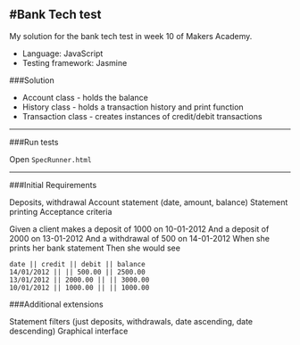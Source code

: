 #Bank Tech test
---

My solution for the bank tech test in week 10 of Makers Academy.

- Language: JavaScript
- Testing framework: Jasmine

###Solution

- Account class - holds the balance
- History class - holds a transaction history and print function
- Transaction class - creates instances of credit/debit transactions

---

###Run tests

Open `SpecRunner.html`

---

###Initial Requirements

Deposits, withdrawal
Account statement (date, amount, balance)
Statement printing
Acceptance criteria

Given a client makes a deposit of 1000 on 10-01-2012
And a deposit of 2000 on 13-01-2012
And a withdrawal of 500 on 14-01-2012
When she prints her bank statement
Then she would see

```
date || credit || debit || balance
14/01/2012 || || 500.00 || 2500.00
13/01/2012 || 2000.00 || || 3000.00
10/01/2012 || 1000.00 || || 1000.00
```

###Additional extensions

Statement filters (just deposits, withdrawals, date ascending, date descending)
Graphical interface
